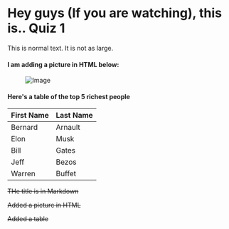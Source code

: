 # Hey guys (If you are watching), this is.. Quiz 1
This is normal text. It is not as large. 


<H4> I am adding a picture in HTML below: </H2>

<figure align= "left">
  <img src="https://th.bing.com/th/id/R.43b4c6d7ff4da57ead06bae72b2b18b7?rik=Gpz%2fbYGq9r441g&riu=http%3a%2f%2finteriordesignsmagazine.com%2fwp-content%2fuploads%2f2016%2f09%2fPic-1-e1474096677813-940x490.jpg&ehk=YwpCQwfdxmQB3U3fxXmZMmYVjb5magDoxKEkN5uJttI%3d&risl=&pid=ImgRaw&r=0" alt="Image">
</figure>

<H4> Here's a table of the top 5 richest people </H4>

|First Name|Last Name|
|----------|---------|
|Bernard   |Arnault     |
|Elon      |Musk     |
|Bill       |Gates       |
|Jeff       |Bezos       |
|Warren        |Buffet        |


~~THe title is in Markdown~~

~~Added a picture in HTML~~

~~Added a table~~
